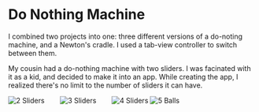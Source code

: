 # Do Nothing Machine

I combined two projects into one: three different versions of a do-noting machine, and a Newton's
cradle.  I used a tab-view controller to switch between them.

My cousin had a do-nothing machine with two sliders.  I was facinated with it as a kid, and decided
to make it into an app.  While creating the app, I realized there's no limit to the number of sliders
it can have.

![2 Sliders](https://github.com/InvaderZim62/DoNothing/assets/34785252/9fc6a89e-a5fd-4937-8300-05f8057c7883)
&nbsp;&nbsp;&nbsp;&nbsp;&nbsp;&nbsp;
![3 Sliders](https://github.com/InvaderZim62/DoNothing/assets/34785252/e88c01f1-9201-44d8-be4e-d355713903fd)
&nbsp;&nbsp;&nbsp;&nbsp;&nbsp;&nbsp;
![4 Sliders](https://github.com/InvaderZim62/DoNothing/assets/34785252/33a233a2-09f3-47fb-8f4f-a0c268f216a0)
![5 Balls](https://github.com/InvaderZim62/DoNothing/assets/34785252/cad28fab-cf9d-4455-adb6-67b0d771a7ca)
